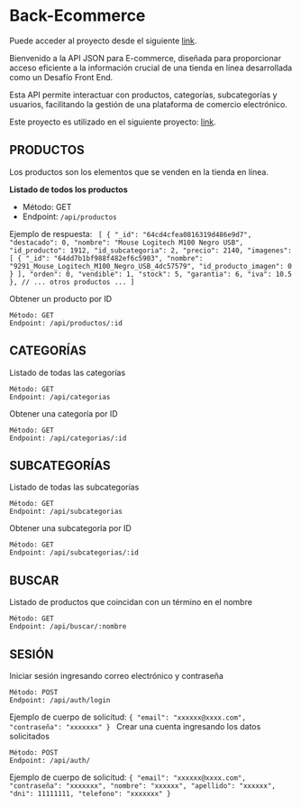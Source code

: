 # Back-Ecommerce

Puede acceder al proyecto desde el siguiente [link](https://node-mongo-ecommerce.onrender.com/).

Bienvenido a la API JSON para E-commerce, diseñada para proporcionar acceso eficiente a la información crucial de una tienda en línea desarrollada como un Desafío Front End.

Esta API permite interactuar con productos, categorías, subcategorías y usuarios, facilitando la gestión de una plataforma de comercio electrónico.

Este proyecto es utilizado en el siguiente proyecto: [link](https://ecommerce-angular-material.web.app/).


## PRODUCTOS

Los productos son los elementos que se venden en la tienda en línea.

**Listado de todos los productos**
- Método: GET
- Endpoint: `/api/productos`

Ejemplo de respuesta:
`
[
  {
    "_id": "64cd4cfea0816319d486e9d7",
    "destacado": 0,
    "nombre": "Mouse Logitech M100 Negro USB",
    "id_producto": 1912,
    "id_subcategoria": 2,
    "precio": 2140,
    "imagenes": [
      {
        "_id": "64dd7b1bf988f482ef6c5903",
        "nombre": "9291_Mouse_Logitech_M100_Negro_USB_4dc57579",
        "id_producto_imagen": 0
      }
    ],
    "orden": 0,
    "vendible": 1,
    "stock": 5,
    "garantia": 6,
    "iva": 10.5
  },
  // ... otros productos ...
]`

Obtener un producto por ID

    Método: GET
    Endpoint: /api/productos/:id

## CATEGORÍAS

Listado de todas las categorías

    Método: GET
    Endpoint: /api/categorias

Obtener una categoría por ID

    Método: GET
    Endpoint: /api/categorias/:id

## SUBCATEGORÍAS

Listado de todas las subcategorías

    Método: GET
    Endpoint: /api/subcategorias

Obtener una subcategoría por ID

    Método: GET
    Endpoint: /api/subcategorias/:id

## BUSCAR

Listado de productos que coincidan con un término en el nombre

    Método: GET
    Endpoint: /api/buscar/:nombre

## SESIÓN

Iniciar sesión ingresando correo electrónico y contraseña

    Método: POST
    Endpoint: /api/auth/login

Ejemplo de cuerpo de solicitud:
`{
  "email": "xxxxxx@xxxx.com",
  "contraseña": "xxxxxxx"
}
`
Crear una cuenta ingresando los datos solicitados

    Método: POST
    Endpoint: /api/auth/

Ejemplo de cuerpo de solicitud:
`{
  "email": "xxxxxx@xxxx.com",
  "contraseña": "xxxxxxx",
  "nombre": "xxxxxx",
  "apellido": "xxxxxx",
  "dni": 11111111,
  "telefono": "xxxxxxx"
}
`

